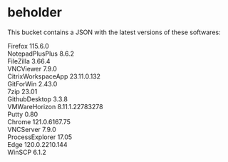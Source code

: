 # beholder
This bucket contains a JSON with the latest versions of these softwares:

Firefox            115.6.0          
NotepadPlusPlus    8.6.2            
FileZilla          3.66.4           
VNCViewer          7.9.0            
CitrixWorkspaceApp 23.11.0.132      
GitForWin          2.43.0           
7zip               23.01            
GithubDesktop      3.3.8            
VMWareHorizon      8.11.1.22783278  
Putty              0.80             
Chrome             121.0.6167.75    
VNCServer          7.9.0            
ProcessExplorer    17.05            
Edge               120.0.2210.144   
WinSCP             6.1.2            



